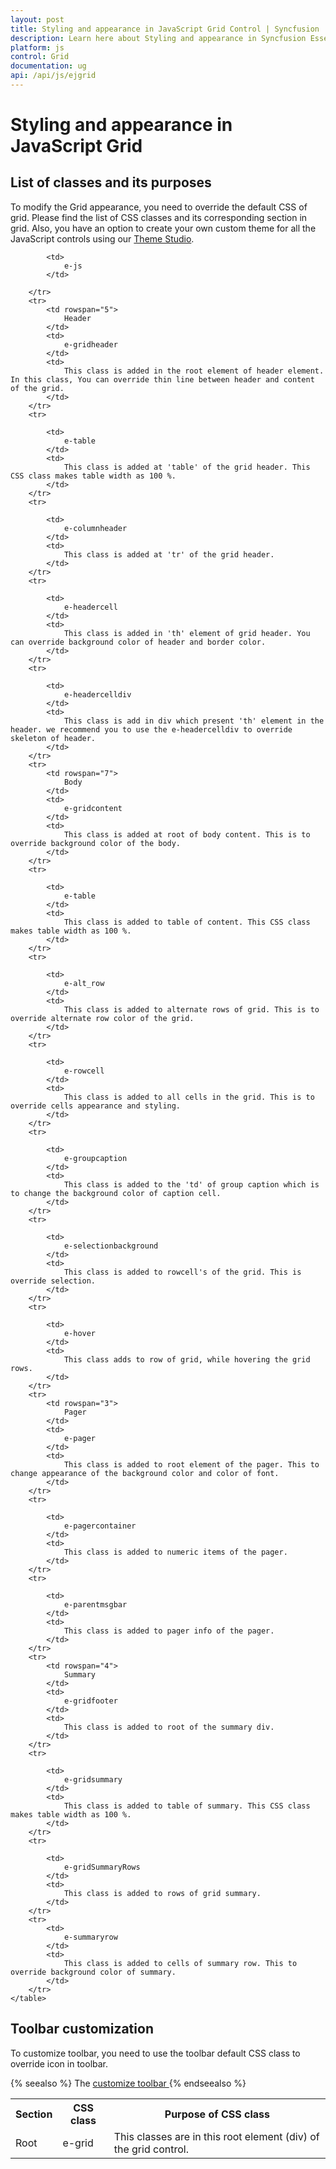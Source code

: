 ```yaml
---
layout: post
title: Styling and appearance in JavaScript Grid Control | Syncfusion
description: Learn here about Styling and appearance in Syncfusion Essential JavaScript Grid Control, its elements, and more.
platform: js
control: Grid
documentation: ug
api: /api/js/ejgrid
---
```

# Styling and appearance in JavaScript Grid

## List of classes and its purposes

To modify the Grid appearance, you need to override the default CSS of grid. Please find the list of CSS classes and its corresponding section in grid. Also, you have an option to create your own custom theme for all the JavaScript controls using our [Theme Studio](http://js.syncfusion.com/themestudio/# "Theme Studio").

  <table>
        <tr>
            <th>
                Section
            </th>
            <th>
                CSS class
            </th>
            <th>
                Purpose of CSS class
            </th>
        </tr>
        <tr>
            <td rowspan="2">
                Root 
            </td>
            <td>
                e-grid 
            </td>
            <td rowspan="2">
                This classes are in this root element (div) of the grid control. 
            </td>
        </tr>
        <tr>
            
            <td>
                e-js
            </td>
           
        </tr>
        <tr>
            <td rowspan="5">
                Header
            </td>
            <td>
                e-gridheader
            </td>
            <td>
                This class is added in the root element of header element. In this class, You can override thin line between header and content of the grid.
            </td>
        </tr>
        <tr>
            
            <td>
                e-table
            </td>
            <td>
                This class is added at 'table' of the grid header. This CSS class makes table width as 100 %.
            </td>
        </tr>
        <tr>
            
            <td>
                e-columnheader
            </td>
            <td>
                This class is added at 'tr' of the grid header. 
            </td>
        </tr>
        <tr>
          
            <td>
                e-headercell
            </td>
            <td>
                This class is added in 'th' element of grid header. You can override background color of header and border color.
            </td>
        </tr>
        <tr>
           
            <td>
                e-headercelldiv
            </td>
            <td>
                This class is add in div which present 'th' element in the header. we recommend you to use the e-headercelldiv to override skeleton of header.
            </td>
        </tr>
        <tr>
            <td rowspan="7">
                Body
            </td>
            <td>
                e-gridcontent
            </td>
            <td>
                This class is added at root of body content. This is to override background color of the body.
            </td>
        </tr>
        <tr>
            
            <td>
                e-table
            </td>
            <td>
                This class is added to table of content. This CSS class makes table width as 100 %.
            </td>
        </tr>
        <tr>
           
            <td>
                e-alt_row
            </td>
            <td>
                This class is added to alternate rows of grid. This is to override alternate row color of the grid.
            </td>
        </tr>
        <tr>
            
            <td>
                e-rowcell
            </td>
            <td>
                This class is added to all cells in the grid. This is to override cells appearance and styling.
            </td>
        </tr>
        <tr>
            
            <td>
                e-groupcaption
            </td>
            <td>
                This class is added to the 'td' of group caption which is to change the background color of caption cell.
            </td>
        </tr>
        <tr>
            
            <td>
                e-selectionbackground
            </td>
            <td>
                This class is added to rowcell's of the grid. This is override selection.
            </td>
        </tr>
        <tr>
          
            <td>
                e-hover 
            </td>
            <td>
                This class adds to row of grid, while hovering the grid rows.
            </td>
        </tr>
        <tr>
            <td rowspan="3">
                Pager
            </td>
            <td>
                e-pager
            </td>
            <td>
                This class is added to root element of the pager. This to change appearance of the background color and color of font.
            </td>
        </tr>
        <tr>
            
            <td>
                e-pagercontainer
            </td>
            <td>
                This class is added to numeric items of the pager.
            </td>
        </tr>
        <tr>
          
            <td>
                e-parentmsgbar
            </td>
            <td>
                This class is added to pager info of the pager.
            </td>
        </tr>
        <tr>
            <td rowspan="4">
                Summary
            </td>
            <td>
                e-gridfooter
            </td>
            <td>
                This class is added to root of the summary div.
            </td>
        </tr>
        <tr>
          
            <td>
                e-gridsummary
            </td>
            <td>
                This class is added to table of summary. This CSS class makes table width as 100 %.
            </td>
        </tr>
        <tr>
          
            <td>
                e-gridSummaryRows
            </td>
            <td>
                This class is added to rows of grid summary. 
            </td>
        </tr>
        <tr>
            <td>
                e-summaryrow
            </td>
            <td>
                This class is added to cells of summary row. This to override background color of summary.
            </td>
        </tr>
    </table>


## Toolbar customization

To customize toolbar, you need to use the toolbar default CSS class to override icon in toolbar. 

{% seealso %} The [customize toolbar ](http://www.syncfusion.com/kb/5076/how-to-change-custom-icons-for-default-edit-toolbar-items "customize toolbar") {% endseealso %}

